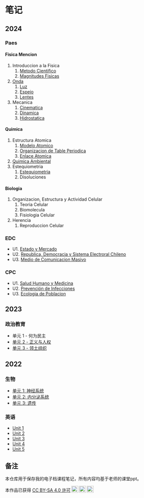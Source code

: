 # 笔记

## 2024

### Paes

#### Fisica Mencion

1. Introduccion a la Fisica
   1. [Metodo Cientifico](./paes/fisica/Introduccion/MetodoCientifico.md)
   2. [Magnitudes Fisicas](./paes/fisica/Introduccion/MagnitudesFisicas.md)
2. [Onda](./paes/fisica/Onda/Onda.md)
   1. [Luz](./paes/fisica/Onda/Luz.md)
   2. [Espejo](./paes/fisica/Onda/Espejo.md)
   3. [Lentes](./paes/fisica/Onda/lente.md)
3. Mecanica
   1. [Cinematica](./paes/fisica/Mecanica/Cinematica.md)
   2. [Dinamica](./paes/fisica/Mecanica/Dinamica.md)
   3. [Hidrostatica](./paes/fisica/Mecanica/Hidrostatica.md)

#### Quimica

1. Estructura Atomica
   1. [Modelo Atomico](./quimica/Estructura_Atomica/ModeloAtomico.md)
   2. [Organizacion de Table Periodica](./quimica/EstructuraAtomica/Table_Periodica)
   3. [Enlace Atomica](./quimica/EstructuraAtomica/EnlaceAtomica.md)
2. [Quimica Ambiental](./quimica/QuimicaAmbiental/)
3. Estequiometria
   1. [Estequiometria](./quimica/Estequiometria/Estequiometria.md)
   2. Disoluciones

#### Biologia

1. Organizacion, Estructura y Actividad Celular
   1. Teoria Celular
   2. Biomolecula
   3. Fisiologia Celular
2. Herencia
   1. Reproduccion Celular

### EDC
- U1. [Estado y Mercado](./CitizenshipEducation/Estado&Mercado/Estado&Mercado.md)
- U2. [Republica, Democracia y Sistema Electroral Chileno](./CitizenshipEducation/Republica,Democracia&SistemaElectroralChileno/Republica,Democracia&SistemaElectroralChileno.md)
- U3. [Medio de Comunicacion Masivo](./CitizenshipEducation/MedioDeComunicacionMasivo/MedioDeComunicacionMasivo.md)

### CPC

- U1. [Salud Humano y Medicina](./CPC/Salud,%20Salud%20Publica%20&%20Emfermedades/Salud,%20Salud%20Publica%20&%20Emfermedades.md)
- U2. [Prevención de Infecciones](./CPC/Prevencion-de-Infecciones/Prevencion-de-Infecciones.md)
- U3. [Ecologia de Poblacion](./CPC/Ecologia-de-Poblacion/Ecologia-de-Poblacion.md)

## 2023

### 政治教育

- 单元 1 - 何为民主
- [单元 2 - 正义与人权](./CitizenshipEducation/Justice&HumanRight/Justice&HumanRight.md)
- [单元 3 - 领土组织](./CitizenshipEducation/TerritorialOrganization/TerritorialOrganization.md)


## 2022

### 生物

- [单元 1: 神经系统](./Biology/NervousSystem/神经系统.md "神经系统")
- [单元 2: 内分泌系统](./Biology/EndocrineSystem/内分泌系统.md "内分泌系统")
- [单元 3: 遗传](./Biology/Genetics/遗传.md "遗传")

### 英语

- [Unit 1](./English/Unit-1.md "英语 单元1")
- [Unit 2](./English/Unit-2.md "英语 单元2")
- [Unit 3](./English/Unit-3.md "英语 单元3")
- [Unit 4](./English/Unit-4.md "英语 单元4")
- [Unit 5](./English/Unit-5.md "英语 单元5")

## 备注

本仓库用于保存我的电子档课程笔记，所有内容均基于老师的课堂ppt。

<p xmlns:cc="http://creativecommons.org/ns#" >本作品已获得 <a href="https://creativecommons.org/licenses/by-sa/4.0/?ref=chooser-v1" target="_blank" rel="license noopener noreferrer" style="display:inline-block;">CC BY-SA 4.0 许可<img style="height:22px!important;margin-left:3px;vertical-align:text-bottom;" src="https://mirrors.creativecommons.org/presskit/icons/cc.svg?ref=chooser-v1" alt=""><img style="height:22px!important;margin-left:3px;vertical-align:text-bottom;" src="https://mirrors.creativecommons.org/presskit/icons/by.svg?ref=chooser-v1" alt=""><img style="height:22px!important;margin-left:3px;vertical-align:text-bottom;" src="https://mirrors.creativecommons.org/presskit/icons/sa.svg?ref=chooser-v1" alt=""></a></p>